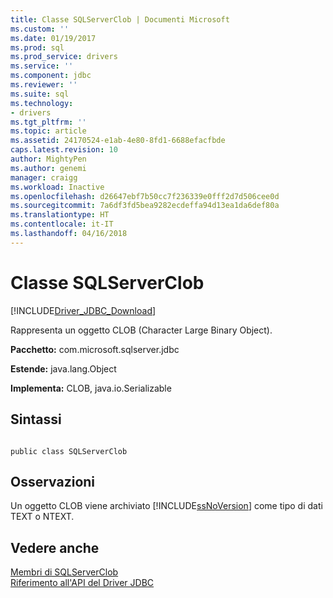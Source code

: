 ```yaml
---
title: Classe SQLServerClob | Documenti Microsoft
ms.custom: ''
ms.date: 01/19/2017
ms.prod: sql
ms.prod_service: drivers
ms.service: ''
ms.component: jdbc
ms.reviewer: ''
ms.suite: sql
ms.technology:
- drivers
ms.tgt_pltfrm: ''
ms.topic: article
ms.assetid: 24170524-e1ab-4e80-8fd1-6688efacfbde
caps.latest.revision: 10
author: MightyPen
ms.author: genemi
manager: craigg
ms.workload: Inactive
ms.openlocfilehash: d26647ebf7b50cc7f236339e0fff2d7d506cee0d
ms.sourcegitcommit: 7a6df3fd5bea9282ecdeffa94d13ea1da6def80a
ms.translationtype: HT
ms.contentlocale: it-IT
ms.lasthandoff: 04/16/2018
---
```

# <a name="sqlserverclob-class"></a>Classe SQLServerClob
[!INCLUDE[Driver_JDBC_Download](../../../includes/driver_jdbc_download.md)]

  Rappresenta un oggetto CLOB (Character Large Binary Object).  
  
 **Pacchetto:** com.microsoft.sqlserver.jdbc  
  
 **Estende:** java.lang.Object  
  
 **Implementa:** CLOB, java.io.Serializable  
  
## <a name="syntax"></a>Sintassi  
  
```  
  
public class SQLServerClob  
```  
  
## <a name="remarks"></a>Osservazioni  
 Un oggetto CLOB viene archiviato [!INCLUDE[ssNoVersion](../../../includes/ssnoversion_md.md)] come tipo di dati TEXT o NTEXT.  
  
## <a name="see-also"></a>Vedere anche  
 [Membri di SQLServerClob](../../../connect/jdbc/reference/sqlserverclob-members.md)   
 [Riferimento all'API del Driver JDBC](../../../connect/jdbc/reference/jdbc-driver-api-reference.md)  
  
  
